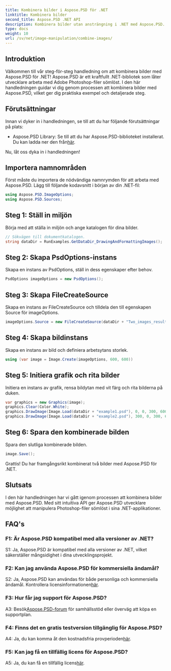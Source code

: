 ```yaml
---
title: Kombinera bilder i Aspose.PSD för .NET
linktitle: Kombinera bilder
second_title: Aspose.PSD .NET API
description: Kombinera bilder utan ansträngning i .NET med Aspose.PSD. Följ vår steg-för-steg handledning för sömlös bildmanipulation.
type: docs
weight: 10
url: /sv/net/image-manipulation/combine-images/
---
```

## Introduktion

Välkommen till vår steg-för-steg handledning om att kombinera bilder med Aspose.PSD för .NET! Aspose.PSD är ett kraftfullt .NET-bibliotek som låter utvecklare arbeta med Adobe Photoshop-filer sömlöst. I den här handledningen guidar vi dig genom processen att kombinera bilder med Aspose.PSD, vilket ger dig praktiska exempel och detaljerade steg.

## Förutsättningar

Innan vi dyker in i handledningen, se till att du har följande förutsättningar på plats:

-  Aspose.PSD Library: Se till att du har Aspose.PSD-biblioteket installerat. Du kan ladda ner den från[här](https://releases.aspose.com/psd/net/).

Nu, låt oss dyka in i handledningen!

## Importera namnområden

Först måste du importera de nödvändiga namnrymden för att arbeta med Aspose.PSD. Lägg till följande kodavsnitt i början av din .NET-fil:

```csharp
using Aspose.PSD.ImageOptions;
using Aspose.PSD.Sources;
```

## Steg 1: Ställ in miljön

Börja med att ställa in miljön och ange katalogen för dina bilder.

```csharp
// Sökvägen till dokumentkatalogen.
string dataDir = RunExamples.GetDataDir_DrawingAndFormattingImages();
```

## Steg 2: Skapa PsdOptions-instans

Skapa en instans av PsdOptions, ställ in dess egenskaper efter behov.

```csharp
PsdOptions imageOptions = new PsdOptions();
```

## Steg 3: Skapa FileCreateSource

Skapa en instans av FileCreateSource och tilldela den till egenskapen Source för imageOptions.

```csharp
imageOptions.Source = new FileCreateSource(dataDir + "Two_images_result_out.psd", false);
```

## Steg 4: Skapa bildinstans

Skapa en instans av bild och definiera arbetsytans storlek.

```csharp
using (var image = Image.Create(imageOptions, 600, 600))
```

## Steg 5: Initiera grafik och rita bilder

Initiera en instans av grafik, rensa bildytan med vit färg och rita bilderna på duken.

```csharp
var graphics = new Graphics(image);
graphics.Clear(Color.White);
graphics.DrawImage(Image.Load(dataDir + "example1.psd"), 0, 0, 300, 600);
graphics.DrawImage(Image.Load(dataDir + "example2.psd"), 300, 0, 300, 600);
```

## Steg 6: Spara den kombinerade bilden

Spara den slutliga kombinerade bilden.

```csharp
image.Save();
```

Grattis! Du har framgångsrikt kombinerat två bilder med Aspose.PSD för .NET.

## Slutsats

I den här handledningen har vi gått igenom processen att kombinera bilder med Aspose.PSD. Med sitt intuitiva API ger Aspose.PSD utvecklare möjlighet att manipulera Photoshop-filer sömlöst i sina .NET-applikationer.

## FAQ's

### F1: Är Aspose.PSD kompatibel med alla versioner av .NET?

S1: Ja, Aspose.PSD är kompatibel med alla versioner av .NET, vilket säkerställer mångsidighet i dina utvecklingsprojekt.

### F2: Kan jag använda Aspose.PSD för kommersiella ändamål?

S2: Ja, Aspose.PSD kan användas för både personliga och kommersiella ändamål. Kontrollera licensinformationen[här](https://purchase.aspose.com/buy).

### F3: Hur får jag support för Aspose.PSD?

 A3: Besök[Aspose.PSD-forum](https://forum.aspose.com/c/psd/34) för samhällsstöd eller överväg att köpa en supportplan.

### F4: Finns det en gratis testversion tillgänglig för Aspose.PSD?

 A4: Ja, du kan komma åt den kostnadsfria provperioden[här](https://releases.aspose.com/).

### F5: Kan jag få en tillfällig licens för Aspose.PSD?

A5: Ja, du kan få en tillfällig licens[här](https://purchase.aspose.com/temporary-license/).